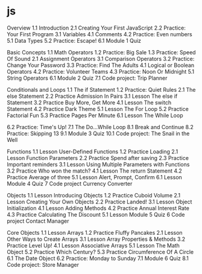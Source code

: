 # js


Overview
1.1 Introduction
2.1 Creating Your First JavaScript
2.2 Practice: Your First Program
3.1 Variables
4.1 Comments
4.2 Practice: Even numbers
5.1 Data Types
5.2 Practice: Escape!
6.1 Module 1 Quiz


Basic Concepts
1.1 Math Operators
1.2 Practice: Big Sale
1.3 Practice: Speed Of Sound
2.1 Assignment Operators
3.1 Comparison Operators
3.2 Practice: Change Your Password
3.3 Practice: Find The Adults
4.1 Logical or Boolean Operators
4.2 Practice: Volunteer Teams
4.3 Practice: Noon Or Midnight
5.1 String Operators
6.1 Module 2 Quiz
7.1 Code project: Trip Planner


Conditionals and Loops
1.1 The if Statement
1.2 Practice: Quiet Rules
2.1 The else Statement
2.2 Practice
Admission In Pairs
3.1 Lesson
The else if Statement
3.2 Practice
Buy More, Get More
4.1 Lesson
The switch Statement
4.2 Practice
Dark Theme
5.1 Lesson
The For Loop
5.2 Practice
Factorial Fun
5.3 Practice
Pages Per Minute
6.1 Lesson
The While Loop

6.2 Practice: Time's Up!
7.1 The Do...While Loop
8.1 Break and Continue
8.2 Practice: Skipping 13
9.1 Module 3 Quiz
10.1 Code project: The Snail in the Well

Functions
1.1 Lesson
User-Defined Functions
1.2 Practice
Loading
2.1 Lesson
Function Parameters
2.2 Practice
Spend after saving
2.3 Practice
Important reminders
3.1 Lesson
Using Multiple Parameters with Functions
3.2 Practice
Who won the match?
4.1 Lesson
The return Statement
4.2 Practice
Average of three
5.1 Lesson
Alert, Prompt, Confirm
6.1 Lesson
Module 4 Quiz
7 Code project
Currency Converter

Objects
1.1 Lesson
Introducing Objects
1.2 Practice
Cuboid Volume
2.1 Lesson
Creating Your Own Objects
2.2 Practice
Landed!
3.1 Lesson
Object Initialization
4.1 Lesson
Adding Methods
4.2 Practice
Annual Interest Rate
4.3 Practice
Calculating The Discount
5.1 Lesson
Module 5 Quiz
6 Code project
Contact Manager

Core Objects
1.1 Lesson
Arrays
1.2 Practice
Fluffy Pancakes
2.1 Lesson
Other Ways to Create Arrays
3.1 Lesson
Array Properties & Methods
3.2 Practice
Level Up!
4.1 Lesson
Associative Arrays
5.1 Lesson
The Math Object
5.2 Practice
Which Century?
5.3 Practice
Circumference Of A Circle
6.1 The Date Object
6.2 Practice: Monday to Sunday
7.1 Module 6 Quiz
8.1 Code project: Store Manager

